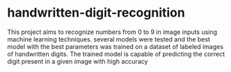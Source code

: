 # handwritten-digit-recognition
This project aims to recognize numbers from 0 to 9 in image inputs using machine learning techniques. several models were tested and the best model with the best parameters was trained on a dataset of labeled images of handwritten digits. The trained model is capable of predicting the correct digit present in a given image with high accuracy
